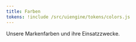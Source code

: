 ```yaml
---
title: Farben
tokens: !include /src/uiengine/tokens/colors.js
---
```

Unsere Markenfarben und ihre Einsatzzwecke.
